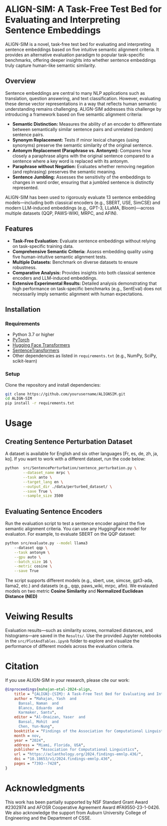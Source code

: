 # ALIGN-SIM: A Task-Free Test Bed for Evaluating and Interpreting Sentence Embeddings

ALIGN-SIM is a novel, task-free test bed for evaluating and interpreting sentence embeddings based on five intuitive semantic alignment criteria. It provides an alternative evaluation paradigm to popular task-specific benchmarks, offering deeper insights into whether sentence embeddings truly capture human-like semantic similarity.

## Overview

Sentence embeddings are central to many NLP applications such as translation, question answering, and text classification. However, evaluating these dense vector representations in a way that reflects human semantic understanding remains challenging. ALIGN-SIM addresses this challenge by introducing a framework based on five semantic alignment criteria:

- **Semantic Distinction:** Measures the ability of an encoder to differentiate between semantically similar sentence pairs and unrelated (random) sentence pairs.
- **Synonym Replacement:** Tests if minor lexical changes (using synonyms) preserve the semantic similarity of the original sentence.
- **Antonym Replacement (Paraphrase vs. Antonym):** Compares how closely a paraphrase aligns with the original sentence compared to a sentence where a key word is replaced with its antonym.
- **Paraphrase without Negation:** Evaluates whether removing negation (and rephrasing) preserves the semantic meaning.
- **Sentence Jumbling:** Assesses the sensitivity of the embeddings to changes in word order, ensuring that a jumbled sentence is distinctly represented.

ALIGN-SIM has been used to rigorously evaluate 13 sentence embedding models—including both classical encoders (e.g., SBERT, USE, SimCSE) and modern LLM-induced embeddings (e.g., GPT-3, LLaMA, Bloom)—across multiple datasets (QQP, PAWS-WIKI, MRPC, and AFIN).


## Features

- **Task-Free Evaluation:** Evaluate sentence embeddings without relying on task-specific training data.
- **Comprehensive Semantic Criteria:** Assess embedding quality using five human-intuitive semantic alignment tests.
- **Multiple Datasets:** Benchmark on diverse datasets to ensure robustness.
- **Comparative Analysis:** Provides insights into both classical sentence encoders and LLM-induced embeddings.
- **Extensive Experimental Results:** Detailed analysis demonstrating that high performance on task-specific benchmarks (e.g., SentEval) does not necessarily imply semantic alignment with human expectations.

## Installation

### Requirements

- Python 3.7 or higher
- [PyTorch](https://pytorch.org/)
- [Hugging Face Transformers](https://huggingface.co/transformers/)
- [SentenceTransformers](https://www.sbert.net/)
- Other dependencies as listed in `requirements.txt` (e.g., NumPy, SciPy, scikit-learn)

### Setup

Clone the repository and install dependencies:

```bash
git clone https://github.com/yourusername/ALIGNSIM.git
cd ALIGN-SIM
pip install -r requirements.txt
```

# Usage

## Creating Sentence Perturbation Dataset
A dataset is available for English and six other languages [Fr, es, de, zh, ja, ko]. If you want to work with a different dataset, run the code below:


``` bash
python  src/SentencePerturbation/sentence_perturbation.py \
        --dataset_name mrpc \
        --task anto \
        --target_lang en \
        --output_dir ./data/perturbed_dataset/ \
        --save True \
        --sample_size 3500
```

## Evaluating Sentence Encoders

Run the evaluation script to test a sentence encoder against the five semantic alignment criteria. You can use any HuggingFace model for evaluaton. For example, to evaluate SBERT on the QQP dataset:

```bash
python src/evaluate.py --model llama3 
    --dataset qqp \
    --task antonym \
    --gpu auto \
    --batch_size 16 \
    --metric cosine \
    --save True
```
The script supports different models (e.g., sbert, use, simcse, gpt3-ada, llama2, etc.) and datasets (e.g., qqp, paws_wiki, mrpc, afin). We evalauted models on two metric **Cosine Similarity** and **Normalized Euclidean Distance (NED)**



# Veiwing Results

Evaluation results—such as similarity scores, normalized distances, and histograms—are saved in the `Results/`. Use the provided Jupyter notebooks in the `src/PlotAndTables.ipynb` folder to explore and visualize the performance of different models across the evaluation criteria.


# Citation

If you use ALIGN-SIM in your research, please cite our work:

```bibtex
@inproceedings{mahajan-etal-2024-align,
    title = "{ALIGN}-{SIM}: A Task-Free Test Bed for Evaluating and Interpreting Sentence Embeddings through Semantic Similarity Alignment",
    author = "Mahajan, Yash  and
      Bansal, Naman  and
      Blanco, Eduardo  and
      Karmaker, Santu",
    editor = "Al-Onaizan, Yaser  and
      Bansal, Mohit  and
      Chen, Yun-Nung",
    booktitle = "Findings of the Association for Computational Linguistics: EMNLP 2024",
    month = nov,
    year = "2024",
    address = "Miami, Florida, USA",
    publisher = "Association for Computational Linguistics",
    url = "https://aclanthology.org/2024.findings-emnlp.436/",
    doi = "10.18653/v1/2024.findings-emnlp.436",
    pages = "7393--7428",
}
```

# Acknowledgments

This work has been partially supported by NSF Standard Grant Award #2302974 and AFOSR Cooperative Agreement Award #FA9550-23-1-0426. We also acknowledge the support from Auburn University College of Engineering and the Department of CSSE.

